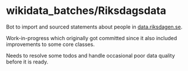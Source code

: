 wikidata_batches/Riksdagsdata
==============

Bot to import and sourced statements about people in [data.riksdagen.se](https://data.riksdagen.se/).

Work-in-progress which originally got committed since it also included
improvements to some core classes.

Needs to resolve some todos and handle occasional poor data quality before it is
ready.
